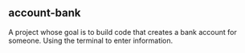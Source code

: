 account-bank
------------------------------------------------------------------------------------------------------------------------
A project whose goal is to build code that creates a bank account for someone. Using the terminal to enter information.